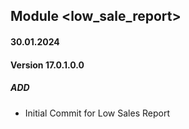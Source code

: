 ## Module <low_sale_report>

#### 30.01.2024
#### Version 17.0.1.0.0
##### ADD
- Initial Commit for Low Sales Report
